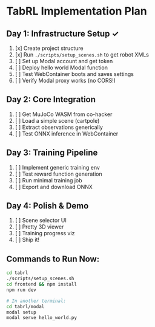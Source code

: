 # TabRL Implementation Plan

## Day 1: Infrastructure Setup ✓
1. [x] Create project structure
2. [x] Run `./scripts/setup_scenes.sh` to get robot XMLs
3. [ ] Set up Modal account and get token
4. [ ] Deploy hello world Modal function
5. [ ] Test WebContainer boots and saves settings
6. [ ] Verify Modal proxy works (no CORS!)

## Day 2: Core Integration
1. [ ] Get MuJoCo WASM from co-hacker
2. [ ] Load a simple scene (cartpole)
3. [ ] Extract observations generically
4. [ ] Test ONNX inference in WebContainer

## Day 3: Training Pipeline
1. [ ] Implement generic training env
2. [ ] Test reward function generation
3. [ ] Run minimal training job
4. [ ] Export and download ONNX

## Day 4: Polish & Demo
1. [ ] Scene selector UI
2. [ ] Pretty 3D viewer
3. [ ] Training progress viz
4. [ ] Ship it!

## Commands to Run Now:
```bash
cd tabrl
./scripts/setup_scenes.sh
cd frontend && npm install
npm run dev

# In another terminal:
cd tabrl/modal
modal setup
modal serve hello_world.py
```

